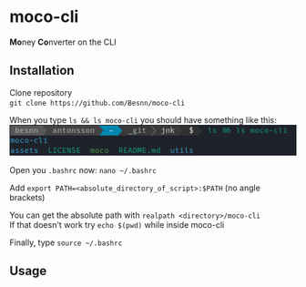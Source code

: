 # moco-cli
**Mo**ney **Co**nverter on the CLI

## Installation
Clone repository  
    ```
    git clone https://github.com/Besnn/moco-cli
    ```  




When you type `ls && ls moco-cli` you should have something like this:  
![ls && ls moco-cli](/assets/ls.png)


Open you `.bashrc` now: `nano ~/.bashrc`  


Add `export PATH=<absolute_directory_of_script>:$PATH` (no angle brackets)

You can get the absolute path with `realpath <directory>/moco-cli`  
If that doesn't work try `echo $(pwd)` while inside moco-cli

Finally, type `source ~/.bashrc`  


## Usage
